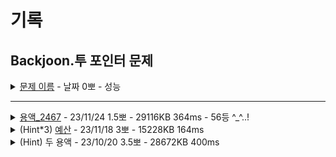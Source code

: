# 기록
## Backjoon.투 포인터 문제

<details>
<summary><a href="">문제 이름</a> - 날짜 0뽀 - 성능</summary>
<div markdown="1">
<ul>
<li>- [문제 링크]() </li>
<li>- 공개한 1등 기록: </li>
<li>- 추정 시간 복잡도: </li>
<li>- 문제 핵심</li>
<li>- 해결 과정</li>
<li>- 다른 코드 감상 및 배울 점</li>
<li>- 궁금하다! 더 공부하고 싶다!</li>
<li>- 하고 싶은 말</li>
<li>- [노션 링크]() - 다른 코드 및 틀린 코드 확인</li>
</ul>
</div>
</details>

-----

<details>
<summary><a href="Solution.java">용액_2467</a> - 23/11/24 1.5뽀 - 29116KB 364ms - 56등 ^_^..!</summary>
<div markdown="1">
<ul>
<li><a href="https://www.acmicpc.net/problem/2467">문제 링크</a></li>
<li>공개한 1등 기록: 17088KB 196ms</li>
<li>문제 핵심<ul>
<li>투 포인터 이용해 조건에 맞는 수에 가까워질 때까지 찾기</li>
</ul>
</li>
<li>해결 과정<ul>
<li>0과 가까운 수 → abs 이용해서 비교, 가장 가까운 수면 저장해서 비교</li>
<li>특성값(합) &lt; 0 면 무조건 left ++, 특성값(합) &gt; 0 면 무조건 right-- (음수 양수 혼합, 모두 음수, 모두 양수일 때도 동일)</li>
<li>이진 탐색 → l, r 하나씩 위치 조정 필요해서 투포인터구나!</li>
</ul>
</li>
<li>다른 코드 감상 및 배울 점<ul>
<li>어차피 0 포함 0과 가까우면 저장해 주니, 0일 때 break하지 않고, 그냥 끝까지 진행</li>
</ul>
</li>
<li>궁금하다! 더 공부하고 싶다!<ul>
<li>이분 탐색으로 하는 법..!</li>
<li>이분 탐색과 투포인터 구분?</li>
</ul>
</li>
<li>하고 싶은 말<ul>
<li>두 용액이랑 똑같다 했더니… 정말…이었고, 심지어 두 용액이 더 어려운 문제였던 게 웃기다 ㅎㅎ…… 정렬하는지 아닌지의 차이긴 하지만…</li>
<li>역시 투포인터 문제를 더 풀어봐야 할 듯. 아직 이진 탐색과 구분하는 법도 어렵다.</li>
</ul>
</li>
<li><a href="https://hannanana.notion.site/_2467-a3f8f90f3dfa4859989b642e7a85f8d8?pvs=4">노션 링크</a> - 다른 코드 및 틀린 코드 확인</li>
</ul>
</div>
</details>

<details>
<summary>(Hint*3) <a href="Budget.java">예산</a> - 23/11/18 3뽀 - 15228KB 164ms</summary>
<div markdown="1">
<ul>
<li><a href="https://www.acmicpc.net/problem/2512">문제 링크</a></li>
<li>공개한 1등 기록: 14264KB 136ms</li>
<li>문제 핵심<ul>
<li>근접한 것 중 가장 큰 값 찾기</li>
</ul>
</li>
<li>해결 과정<ul>
<li>투 포인터 이용</li>
<li>투포인터에서 r, l, m 중 어떤 걸 언제 출력해야 할지 감이 잡히지 않음. → 결국 정답 게시판 참고해 풂</li>
</ul>
</li>
<li>다른 코드 감상 및 배울 점<ul>
<li>left&lt;=right 동안 r 대신 l-1 출력도 가능</li>
<li>left &gt; right면 max 결과에 저장, sum &gt; M일 때, max에 max 저장, sum ≤ M 이면 mid 저장,  mid - 1 / +1</li>
</ul>
</li>
<li>궁금하다! 더 공부하고 싶다!<ul>
<li>mid - 1 / +1 → 그냥 mid만 할 때랑 이렇게 -1, +1할 때는 어떤 상황 차이?</li>
</ul>
</li>
<li>하고 싶은 말 <ul>
<li>이분 탐색… 어렵다…ㅠㅅ ㅠ…</li>
</ul>
</li>
<li><a href="https://hannanana.notion.site/_2512-4008c960a1b5443db7c34d240d31020e?pvs=4">노션 링크</a> - 다른 코드 및 틀린 코드 확인</li>
</ul>
</div>
</details>

<details>
<summary>(Hint) 두 용액 - 23/10/20 3.5뽀 - 28672KB 400ms</summary>
<div markdown="1">
<ul>
<li>공개한 1등 기록: 15932KB 184ms</li>
<li>문제 핵심<ul>
<li>투 포인터, 두 수의 합이 음수인지 양수인지에 따라 leftPtr, rightPtr의 이동 결정하기</li>
<li>0에 가까운 수를 출력하는 거라 Math.abs 이용</li>
</ul>
</li>
<li>어려웠던 부분 해결<ul>
<li>이분 탐색으로 mid 이용했지만 틀렸습니다!<ul>
<li>원래 푼 방식인 한 번 이분 탐색 도는 걸로는 최소를 장담할 수 없음.</li>
<li>힌트 확인 후 음수, 양수인지 비교해 투 포인터로 풂.</li>
</ul>
</li>
</ul>
</li>
<li>순위 코드 분석 후 배운 점<ul>
<li>출력시 printf 사용!</li>
<li>2_000_000_000 - 숫자 리터럴, 정수 상수 표현.</li>
<li>while (s != e), Math.abs(sN) &gt;= Math.abs(eN), 조건문 비교 참고. </li>
<li>sum==0일 때 break 추가.</li>
</ul>
</li>
<li>보충이 필요한 지식<ul>
<li>left, right 포인터의 조건 설정!</li>
<li>결국 루프를 하나 다 돌면서 이분 탐색이라 상위권은 투포인터로 푼 건지? 시간 복잡도는 N*logN ? <ul>
<li><a href="https://yanoo.tistory.com/97">이분 탐색으로 푼 코드</a>  참고</li>
<li>루프를 줄이는 방법은 없나? 꼭 다 돌아야 하나?</li>
</ul>
</li>
</ul>
</li>
<li>~칭찬~<ul>
<li>힌트를 조금만 보고 풀어보려 노력했지만, 이분 탐색이라는 굴레에 갇혀버려서... 투포인터는 전혀 떠올리지 못했다... 카테고리에 집착하지 말고 풀 수 있는 대로 ... 생각하자!</li>
<li>솔직히 오늘 좀 풀기 싫었고, 힌트도 봤지만, 얽매이지 말자는 걸 배웠다!</li>
</ul>
</li>
</ul>
</div>
</details>